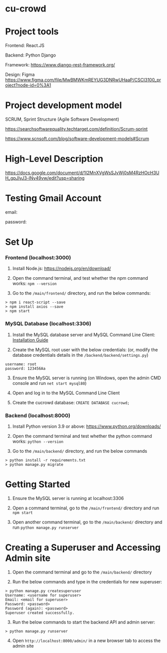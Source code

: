 # cu-crowd


# Project tools

Frontend: React.JS

Backend: Python Django

Framework: https://www.django-rest-framework.org/

Design: Figma https://www.figma.com/file/MwBMWKmREYUG3DNRwUHaaP/CSCI3100_project?node-id=0%3A1


# Project development model

SCRUM, Sprint Structure (Agile Software Development)

https://searchsoftwarequality.techtarget.com/definition/Scrum-sprint

https://www.scnsoft.com/blog/software-development-models#Scrum


# High-Level Description

https://docs.google.com/document/d/1I2MnXVgWsSJvWj0sM4RzHOcH3UH_gpJIyJ3-lNy49vw/edit?usp=sharing


# Testing Gmail Account

email:  <gmail email>

password:  <gmail password>

# Set Up

### Frontend (localhost:3000)

1. Install Node.js: https://nodejs.org/en/download/

1. Open the command terminal, and test whether the npm command works: `npm --version`

1. Go to the `/main/frontend/` directory, and run the below commands:
```
> npm i react-script --save
> npm install axios --save
> npm start
```

### MySQL Database (localhost:3306)

1. Install the MySQL database server and MySQL Command Line Client: [Installation Guide](https://docs.oracle.com/en/java/java-components/advanced-management-console/2.23/install-guide/mysql-database-installation-and-configuration-advanced-management-console.html#GUID-12323233-07E3-45C2-B77A-F35B3BBA6592)

1. Create the MySQL root user with the below credentials: (or, modify the database credentials details in the `/backend/backend/settings.py`)
```
username: root
password: 123456Aa
```
3. Ensure the MySQL server is running (on Windows, open the admin CMD console and run `net start mysql80`)

4. Open and log in to the MySQL Command Line Client

5. Create the cucrowd database: `CREATE DATABASE cucrowd;`

### Backend (localhost:8000)

1. Install Python version 3.9 or above: https://www.python.org/downloads/

1. Open the command terminal and test whether the python command works: `python --version`

1. Go to the `/main/backend/` directory, and run the below commands
```
> python install -r requirements.txt
> python manage.py migrate
```

# Getting Started

1. Ensure the MySQL server is running at localhost:3306

1. Open a command terminal, go to the `/main/frontend/` directory and run `npm start`

1. Open another command terminal, go to the `/main/backend/` directory and run `python manage.py runserver`

# Creating a Superuser and Accessing Admin site

1. Open the command terminal and go to the `/main/backend/` directory

1. Run the below commands and type in the credentials for new superuser:
```
> python manage.py createsuperuser
Username: <username for superuser>
Email: <email for superuser>
Password: <password>
Password (again): <password>
Superuser created successfully.
```
3. Run the below commands to start the backend API and admin server:
```
> python manage.py runserver
```
4. Open `http://localhost:8000/admin/` in a new browser tab to access the admin site
